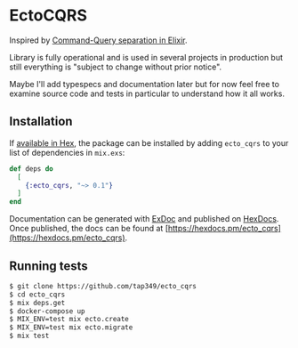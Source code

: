 # EctoCQRS

Inspired by [Command-Query separation in Elixir](https://blog.lelonek.me/command-query-separation-in-elixir-ac742e60fc7d).

Library is fully operational and is used in several projects in production
but still everything is "subject to change without prior notice".

Maybe I'll add typespecs and documentation later but for now feel free to
examine source code and tests in particular to understand how it all works.

## Installation

If [available in Hex](https://hex.pm/docs/publish), the package can be installed
by adding `ecto_cqrs` to your list of dependencies in `mix.exs`:

```elixir
def deps do
  [
    {:ecto_cqrs, "~> 0.1"}
  ]
end
```

Documentation can be generated with [ExDoc](https://github.com/elixir-lang/ex_doc)
and published on [HexDocs](https://hexdocs.pm). Once published, the docs can
be found at [https://hexdocs.pm/ecto_cqrs](https://hexdocs.pm/ecto_cqrs).

## Running tests

```sh
$ git clone https://github.com/tap349/ecto_cqrs
$ cd ecto_cqrs
$ mix deps.get
$ docker-compose up
$ MIX_ENV=test mix ecto.create
$ MIX_ENV=test mix ecto.migrate
$ mix test
```
